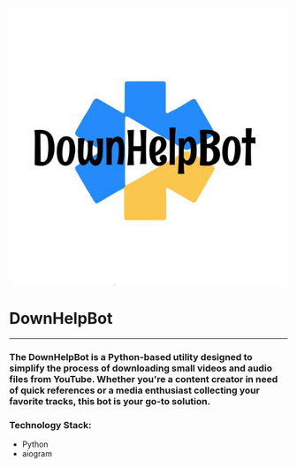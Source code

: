![logo](images/logo.jpg)
# DownHelpBot
---
### The DownHelpBot is a Python-based utility designed to simplify the process of downloading small videos and audio files from YouTube. Whether you're a content creator in need of quick references or a media enthusiast collecting your favorite tracks, this bot is your go-to solution.
### Technology Stack: 
* Python
* aiogram
